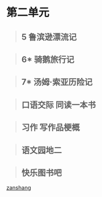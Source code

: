 # 第二单元

<Ebook grade="xxyw6b" :pages="19" :paged="19" ></Ebook>

> ## 5 鲁滨逊漂流记

<Ebook grade="xxyw6b" :pages="20" :paged="26" ></Ebook>

> ## 6* 骑鹅旅行记

<Ebook grade="xxyw6b" :pages="27" :paged="32" ></Ebook>

> ## 7* 汤姆·索亚历险记

<Ebook grade="xxyw6b" :pages="33" :paged="36" ></Ebook>

> ## 口语交际 同读一本书

<Ebook grade="xxyw6b" :pages="37" :paged="37" ></Ebook>

> ## 习作 写作品梗概

<Ebook grade="xxyw6b" :pages="38" :paged="38" ></Ebook>

> ## 语文园地二

<Ebook grade="xxyw6b" :pages="39" :paged="40" ></Ebook>

> ## 快乐图书吧

<Ebook grade="xxyw6b" :pages="41" :paged="42" ></Ebook>


[zanshang](../res/zanshang.md ':include')